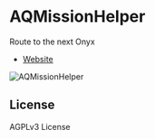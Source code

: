 # AQMissionHelper
Route to the next Onyx
- [Website](http://imaq.cn/mh)

![AQMissionHelper](http://imaq.cn/mh/icon.png)

## License
AGPLv3 License